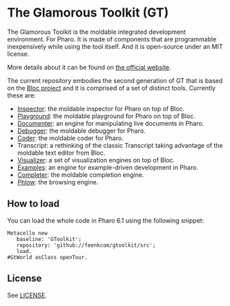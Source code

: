 # The Glamorous Toolkit (GT)
The Glamorous Toolkit is the moldable integrated development environment. For Pharo. It is made of components that are programmable inexpensively while using the tool itself. And it is open-source under an MIT license.

More details about it can be found on [the official website](https://feenk.com/gt).

The current repository embodies the second generation of GT that is based on the [Bloc project](https://github.com/pharo-graphics/Bloc) and it is comprised of a set of distinct tools. Currently these are:
- [Inspector](https://github.com/feenkcom/gtoolkit-inspector): the moldable inspector for Pharo on top of Bloc.
- [Playground](https://github.com/feenkcom/gtoolkit-playground): the moldable playground for Pharo on top of Bloc.
- [Documenter](https://github.com/feenkcom/gtoolkit-documenter): an engine for manipulating live documents in Pharo.
- [Debugger](https://github.com/feenkcom/gtoolkit-debugger): the moldable debugger for Pharo.
- [Coder](https://github.com/feenkcom/gtoolkit-coder): the moldable coder for Pharo.
- Transcript: a rethinking of the classic Transcript taking advantage of the moldable text editor from Bloc.
- [Visualizer](https://github.com/feenkcom/gtoolkit-visualizer): a set of visualization engines on top of Bloc.
- [Examples](https://github.com/feenkcom/gtoolkit-examples): an engine for example-driven development in Pharo.
- [Completer](https://github.com/feenkcom/gtoolkit-completer): the moldable completion engine.
- [Phlow](https://github.com/feenkcom/gtoolkit-phlow): the browsing engine.


## How to load

You can load the whole code in Pharo 6.1 using the following snippet:

```
Metacello new
   baseline: 'GToolkit';
   repository: 'github://feenkcom/gtoolkit/src';
   load.
#GtWorld asClass openTour.
```

## License

See [LICENSE](LICENSE).
